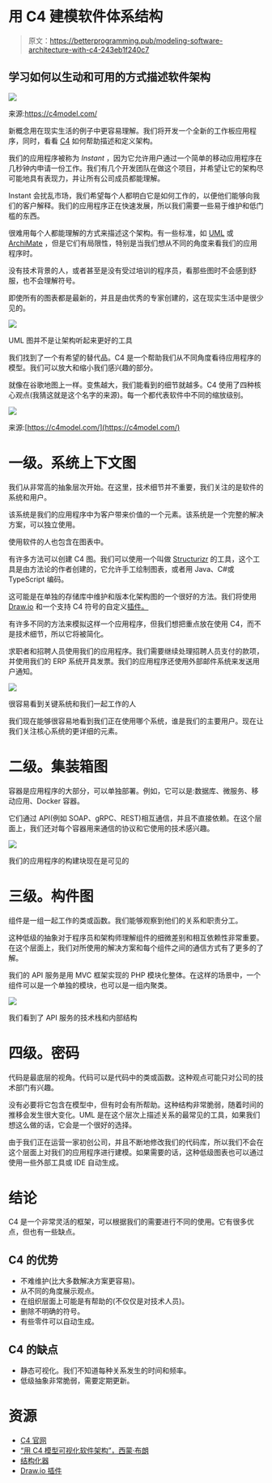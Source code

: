 # 用 C4 建模软件体系结构

> 原文：<https://betterprogramming.pub/modeling-software-architecture-with-c4-243eb1f240c7>

## 学习如何以生动和可用的方式描述软件架构

![](img/3d3b90ddec8041cb5bf0adbf85ebc530.png)

来源:https://c4model.com/

新概念用在现实生活的例子中更容易理解。我们将开发一个全新的工作板应用程序，同时，看看 [C4](https://c4model.com/) 如何帮助描述和定义架构。

我们的应用程序被称为 *Instant* ，因为它允许用户通过一个简单的移动应用程序在几秒钟内申请一份工作。我们有几个开发团队在做这个项目，并希望让它的架构尽可能地具有表现力，并让所有公司成员都能理解。

Instant 会扰乱市场，我们希望每个人都明白它是如何工作的，以便他们能够向我们的客户解释。我们的应用程序正在快速发展，所以我们需要一些易于维护和低门槛的东西。

很难用每个人都能理解的方式来描述这个架构。有一些标准，如 [UML](https://www.uml.org/) 或 [ArchiMate](https://www.archimatetool.com/) ，但是它们有局限性，特别是当我们想从不同的角度来看我们的应用程序时。

没有技术背景的人，或者甚至是没有受过培训的程序员，看那些图时不会感到舒服，也不会理解符号。

即使所有的图表都是最新的，并且是由优秀的专家创建的，这在现实生活中是很少见的。

![](img/685e8502227f172563a0886134540043.png)

UML 图并不是让架构听起来更好的工具

我们找到了一个有希望的替代品。C4 是一个帮助我们从不同角度看待应用程序的模型。我们可以放大和缩小我们感兴趣的部分。

就像在谷歌地图上一样。变焦越大，我们能看到的细节就越多。C4 使用了四种核心观点(我猜这就是这个名字的来源)。每一个都代表软件中不同的缩放级别。

![](img/9048e76b85a946fcb11a4e70eb9d33de.png)

来源:[https://c4model.com/](https://c4model.com/)

# 一级。系统上下文图

我们从非常高的抽象层次开始。在这里，技术细节并不重要，我们关注的是软件的系统和用户。

该系统是我们的应用程序中为客户带来价值的一个元素。该系统是一个完整的解决方案，可以独立使用。

使用软件的人也包含在图表中。

有许多方法可以创建 C4 图。我们可以使用一个叫做 [Structurizr](https://structurizr.com/) 的工具，这个工具是由方法论的作者创建的，它允许手工绘制图表，或者用 Java、C#或 TypeScript 编码。

这可能是在单独的存储库中维护和版本化架构图的一个很好的方法。我们将使用 [Draw.io](https://www.draw.io/) 和一个支持 C4 符号的自定义[插件。](https://github.com/tobiashochguertel/c4-draw.io)

有许多不同的方法来模拟这样一个应用程序，但我们想把重点放在使用 C4，而不是技术细节，所以它将被简化。

求职者和招聘人员使用我们的应用程序。我们需要继续处理招聘人员支付的款项，并使用我们的 ERP 系统开具发票。我们的应用程序还使用外部邮件系统来发送用户通知。

![](img/7d5af24878b432dd78836ca26aea2d4d.png)

很容易看到关键系统和我们一起工作的人

我们现在能够很容易地看到我们正在使用哪个系统，谁是我们的主要用户。现在让我们关注核心系统的更详细的元素。

# 二级。集装箱图

容器是应用程序的大部分，可以单独部署。例如，它可以是:数据库、微服务、移动应用、Docker 容器。

它们通过 API(例如 SOAP、gRPC、REST)相互通信，并且不直接依赖。在这个层面上，我们还对每个容器用来通信的协议和它使用的技术感兴趣。

![](img/851a7547666315b90c641862fc739afe.png)

我们的应用程序的构建块现在是可见的

# 三级。构件图

组件是一组一起工作的类或函数。我们能够观察到他们的关系和职责分工。

这种低级的抽象对于程序员和架构师理解组件的细微差别和相互依赖性非常重要。在这个层面上，我们对所使用的解决方案和每个组件之间的通信方式有了更多的了解。

我们的 API 服务是用 MVC 框架实现的 PHP 模块化整体。在这样的场景中，一个组件可以是一个单独的模块，也可以是一组内聚类。

![](img/6b51372cddc58d79227018030982b147.png)

我们看到了 API 服务的技术栈和内部结构

# 四级。密码

代码是最底层的视角。代码可以是代码中的类或函数。这种观点可能只对公司的技术部门有兴趣。

没有必要将它包含在模型中，但有时会有所帮助。这种结构非常脆弱，随着时间的推移会发生很大变化。UML 是在这个层次上描述关系的最常见的工具，如果我们想这么做的话，它会是一个很好的选择。

由于我们正在运营一家初创公司，并且不断地修改我们的代码库，所以我们不会在这个层面上对我们的应用程序进行建模。如果需要的话，这种低级图表也可以通过使用一些外部工具或 IDE 自动生成。

# 结论

C4 是一个非常灵活的框架，可以根据我们的需要进行不同的使用。它有很多优点，但也有一些缺点。

## C4 的优势

*   不难维护(比大多数解决方案更容易)。
*   从不同的角度展示观点。
*   在组织层面上可能是有帮助的(不仅仅是对技术人员)。
*   删除不明确的符号。
*   有些零件可以自动生成。

## C4 的缺点

*   静态可视化。我们不知道每种关系发生的时间和频率。
*   低级抽象非常脆弱，需要定期更新。

# 资源

*   [C4 官网](https://c4model.com/)
*   [“用 C4 模型可视化软件架构”，西蒙·布朗](https://www.youtube.com/watch?v=x2-rSnhpw0g)
*   [结构化器](https://www.structurizr.com/)
*   [Draw.io 插件](https://github.com/tobiashochguertel/c4-draw.io)